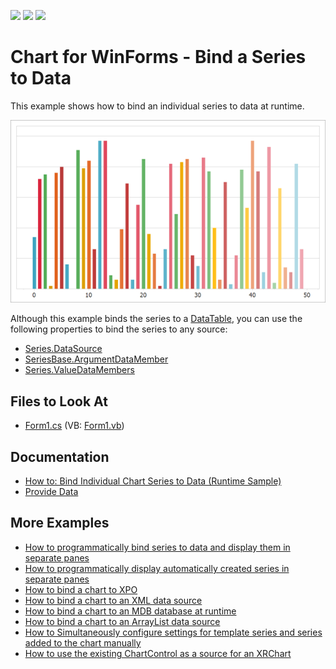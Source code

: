 <!-- default badges list -->
![](https://img.shields.io/endpoint?url=https://codecentral.devexpress.com/api/v1/VersionRange/128572747/14.2.3%2B)
[![](https://img.shields.io/badge/Open_in_DevExpress_Support_Center-FF7200?style=flat-square&logo=DevExpress&logoColor=white)](https://supportcenter.devexpress.com/ticket/details/E116)
[![](https://img.shields.io/badge/📖_How_to_use_DevExpress_Examples-e9f6fc?style=flat-square)](https://docs.devexpress.com/GeneralInformation/403183)
<!-- default badges end -->

# Chart for WinForms - Bind a Series to Data

This example shows how to bind an individual series to data at runtime.

![Resulting chart](Images/resulting-chart.png)

Although this example binds the series to a [DataTable](https://docs.microsoft.com/en-us/dotnet/api/system.data.datatable?view=net-6.0), you can use the following properties to bind the series to any source:

* [Series.DataSource](https://docs.devexpress.com/CoreLibraries/DevExpress.XtraCharts.Series.DataSource?p=netframework)
* [SeriesBase.ArgumentDataMember](https://docs.devexpress.com/CoreLibraries/DevExpress.XtraCharts.SeriesBase.ArgumentDataMember?p=netframework)
* [Series.ValueDataMembers](https://docs.devexpress.com/CoreLibraries/DevExpress.XtraCharts.SeriesBase.ValueDataMembers?p=netframework)

## Files to Look At

* [Form1.cs](./CS/Form1.cs) (VB: [Form1.vb](./VB/Form1.vb))

## Documentation 

* [How to: Bind Individual Chart Series to Data (Runtime Sample)](https://docs.devexpress.com/WindowsForms/3095/controls-and-libraries/chart-control/examples/creating-charts/providing-data/how-to-bind-individual-chart-series-to-data-runtime-sample?p=netframework)
* [Provide Data](https://docs.devexpress.com/WindowsForms/5774/controls-and-libraries/chart-control/providing-data)

## More Examples

* [How to programmatically bind series to data and display them in separate panes](https://github.com/DevExpress-Examples/how-to-programmatically-bind-series-to-data-and-display-them-in-separate-panes-e431)
* [How to programmatically display automatically created series in separate panes](https://github.com/DevExpress-Examples/how-to-programmatically-display-automatically-created-series-in-separate-panes-e433)
* [How to bind a chart to XPO](https://github.com/DevExpress-Examples/how-to-bind-a-chart-to-xpo-e1576)
* [How to bind a chart to an XML data source](https://github.com/DevExpress-Examples/how-to-bind-a-chart-to-an-xml-data-source-e1583)
* [How to bind a chart to an MDB database at runtime](https://github.com/DevExpress-Examples/how-to-bind-a-chart-to-an-mdb-database-at-runtime-e1617)
* [How to bind a chart to an ArrayList data source](https://github.com/DevExpress-Examples/how-to-bind-a-chart-to-an-arraylist-data-source-e2080)
* [How to Simultaneously configure settings for template series and series added to the chart manually](https://github.com/DevExpress-Examples/winforms-charts-configure-settings-for-template-series-and-series-added-manually)
* [How to use the existing ChartControl as a source for an XRChart](https://github.com/DevExpress-Examples/how-to-use-the-existing-chartcontrol-as-a-source-for-an-xrchart-e1165)
